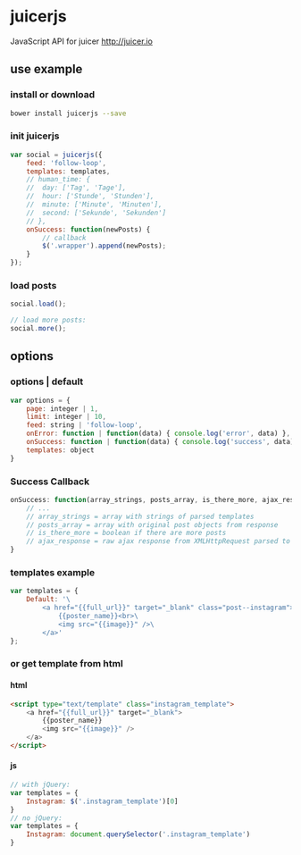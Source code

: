 # juicerjs
JavaScript API for juicer http://juicer.io

## use example
### install or download
```bash
bower install juicerjs --save
```

### init juicerjs
```javascript
var social = juicerjs({
	feed: 'follow-loop',
	templates: templates,
	// human_time: {
	// 	day: ['Tag', 'Tage'],
	// 	hour: ['Stunde', 'Stunden'],
	// 	minute: ['Minute', 'Minuten'],
	// 	second: ['Sekunde', 'Sekunden']
	// },
	onSuccess: function(newPosts) {
		// callback
		$('.wrapper').append(newPosts);
	}
});
```
### load posts
```javascript
social.load();

// load more posts:
social.more();
```

## options
### options | default
```javascript
var options = {
	page: integer | 1,
	limit: integer | 10,
	feed: string | 'follow-loop',
	onError: function | function(data) { console.log('error', data) },
	onSuccess: function | function(data) { console.log('success', data) },
	templates: object
}
```

### Success Callback
```javascript
onSuccess: function(array_strings, posts_array, is_there_more, ajax_response) {
	// ...
	// array_strings = array with strings of parsed templates
	// posts_array = array with original post objects from response
	// is_there_more = boolean if there are more posts
	// ajax_response = raw ajax response from XMLHttpRequest parsed to object
}
```

### templates example
```javascript
var templates = {
	Default: '\
		<a href="{{full_url}}" target="_blank" class="post--instagram"> \
			{{poster_name}}<br>\
			<img src="{{image}}" />\
		</a>'
};
```
### or get template from html
#### html
```html
<script type="text/template" class="instagram_template">
	<a href="{{full_url}}" target="_blank">
		{{poster_name}}
		<img src="{{image}}" />
	</a>
</script>
```
#### js
```javascript
// with jQuery:
var templates = {
	Instagram: $('.instagram_template')[0]
}
// no jQuery:
var templates = {
	Instagram: document.querySelector('.instagram_template')
}
```

